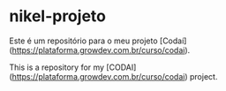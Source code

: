 # nikel-projeto

Este é um repositório para o meu projeto [Codaí] (https://plataforma.growdev.com.br/curso/codai).

This is a repository for my [CODAI] (https://plataforma.growdev.com.br/curso/codai) project.
